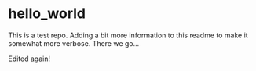 # hello_world
This is a test repo. Adding a bit more information to this readme to make it somewhat more verbose.
There we go...

Edited again!
